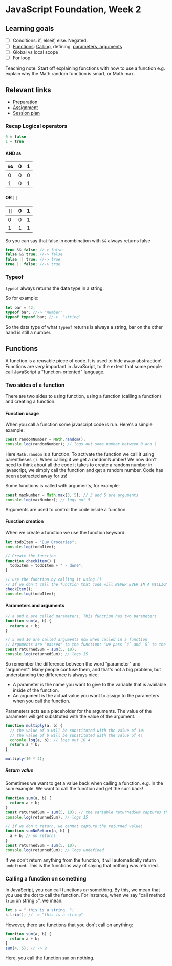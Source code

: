 # JavaScript Foundation, Week 2

## Learning goals

- [ ] Conditions: if, elseif, else. Negated.
- [ ] [Functions](#functions): [Calling](#calling-a-function-on-something), defining, [parameters, arguments](#parameters-and-arguments)
- [ ] Global vs local scope
- [ ] For loop

Teaching note. Start off explaining functions with how to use a function e.g. explain why the Math.random function is smart, or Math.max.

## Relevant links

- [Preparation](preparation.md)
- [Assignment](assignment.md)
- [Session plan](session-plan.md)

### Recap Logical operators

```js
0 = false
1 = true
```

#### AND `&&`

| `&&` | 0   | 1   |
| ---- | --- | --- |
| 0    | 0   | 0   |
| 1    | 0   | 1   |

#### OR `||`

| `\|\|` | 0   | 1   |
| ------ | --- | --- |
| 0      | 0   | 1   |
| 1      | 1   | 1   |

So you can say that false in combination with `&&` always returns false

```js
true && false; //-> false
false && true; //-> false
false || true; //-> true
true || false; //-> true
```

### Typeof

`typeof` always returns the data type in a string.

So for example:

```js
let bar = 42;
typeof bar; //-> 'number'
typeof typeof bar; //->  'string'
```

So the data type of what `typeof` returns is always a string, bar on the other hand is still a number.

## Functions

A function is a reusable piece of code. It is used to hide away abstraction! Functions are _very_ important in JavaScript, to the extent that some people call JavaScript a "function-oriented" language.

### Two sides of a function

There are two sides to using function, using a function (calling a function) and creating a function.

#### Function usage

When you call a function some javascript code is run. Here's a simple example:

```js
const randomNumber = Math.random();
console.log(randomNumber); // logs out some number between 0 and 1
```

Here `Math.random` is a function. To activate the function we call it using parentheses `()`. When calling it we get a randomNumber! We now don't need to think about all the code it takes to create a random number in javascript, we simply call the function and get a random number. Code has been abstracted away for us!

Some functions is called with arguments, for example:

```js
const maxNumber = Math.max(3, 5); // 3 and 5 are arguments
console.log(maxNumber); // logs out 5
```

Arguments are used to control the code inside a function.

#### Function creation

When we create a function we use the function keyword:

```js
let todoItem = "Buy Groceries";
console.log(todoItem);

// Create the function
function checkItem() {
  todoItem = todoItem + " - done";
}

// use the function by calling it using ()
// If we don't call the function that code will NEVER EVER IN A MILLION YEARS run!
checkItem();
console.log(todoItem);
```

#### Parameters and arguments

```js
// a and b are called parameters. This function has two parameters
function sum(a, b) {
  return a + b;
}
```

```js
// 5 and 10 are called arguments now when called in a function
// Arguments are "passed" to the function: "we pass `4` and `5` to the function sum
const returnedSum = sum(5, 10);
console.log(returnedSum); // logs 15
```

So remember the difference between the word "parameter" and "argument". Many people confuse them, and that's not a big problem, but understanding the difference is always nice:

- A parameter is the name you want to give to the variable that is available inside of the function.
- An argument is the actual value you want to assign to the parameters when you call the function.

Parameters acts as a placeholder for the arguments. The value of the parameter will get substituted with the value of the argument.

```js
function multiply(a, b) {
  // the value of a will be substituted with the value of 10!
  // the value of b will be substituted with the value of 4!
  console.log(a, b); // logs out 10 4
  return a * b;
}

multiply(10 * 4);
```

##### Return value

Sometimes we want to get a value back when calling a function. e.g. in the sum example. We want to call the function and get the sum back!

```js
function sum(a, b) {
  return a + b;
}
const returnedSum = sum(5, 10); // the variable returnedSum captures the return value from calling the function!
console.log(returnedSum); // logs 15

// If we don't return, we cannot capture the returned value!
function sumNoReturn(a, b) {
  a + b; // no return!
}
const returnedSum = sum(5, 10);
console.log(returnedSum); // logs undefined
```

If we don't return anything from the function, it will automatically return `undefined`. This is the functions way of saying that nothing was returned.

### Calling a function on something

In JavaScript, you can call functions _on_ something. By this, we mean that you use the dot to call the function. For instance, when we say "call method `trim` on string `s`", we mean:

```js
let s = " this is a string  ";
s.trim(); // -> "this is a string"
```

However, there are functions that you don't call on anything:

```js
function sum(a, b) {
  return a + b;
}
sum(4, 5); // -> 9
```

Here, you call the function `sum` on nothing.

